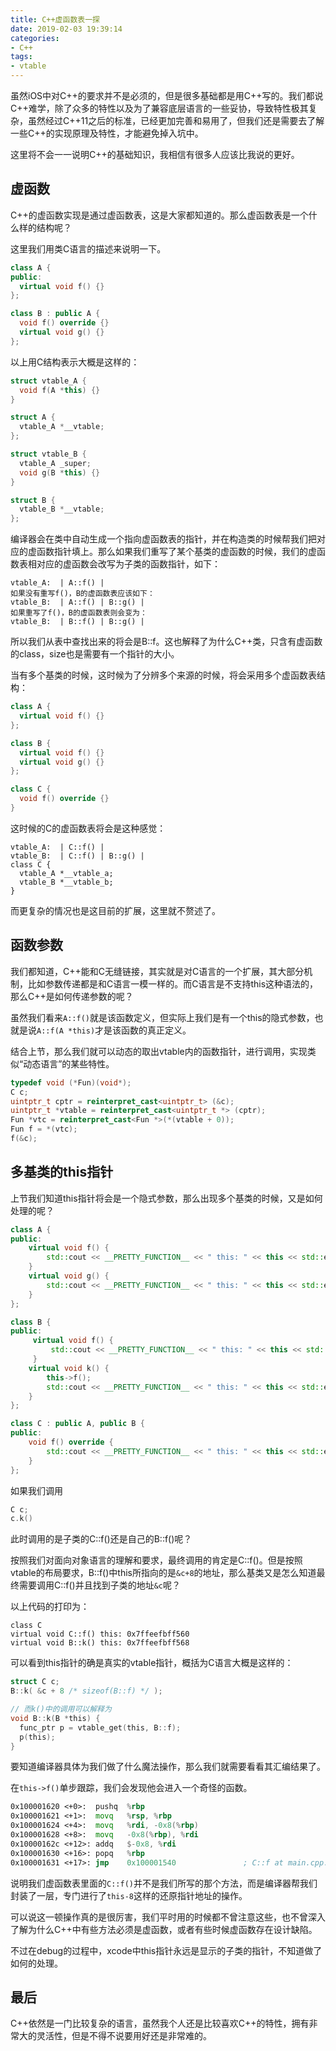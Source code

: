 ```yaml
---
title: C++虚函数表一探
date: 2019-02-03 19:39:14
categories:
- C++
tags:
- vtable
---
```


虽然iOS中对C++的要求并不是必须的，但是很多基础都是用C++写的。我们都说C++难学，除了众多的特性以及为了兼容底层语言的一些妥协，导致特性极其复杂，虽然经过C++11之后的标准，已经更加完善和易用了，但我们还是需要去了解一些C++的实现原理及特性，才能避免掉入坑中。

<!--more-->

这里将不会一一说明C++的基础知识，我相信有很多人应该比我说的更好。

## 虚函数

C++的虚函数实现是通过虚函数表，这是大家都知道的。那么虚函数表是一个什么样的结构呢？

这里我们用类C语言的描述来说明一下。

```c++
class A {
public:
  virtual void f() {}
};

class B : public A {
  void f() override {}
  virtual void g() {}
};
```

以上用C结构表示大概是这样的：

```c++
struct vtable_A {
  void f(A *this) {}
}

struct A {
  vtable_A *__vtable;
};

struct vtable_B {
  vtable_A _super;
  void g(B *this) {}
}

struct B {
  vtable_B *__vtable;
};
```

编译器会在类中自动生成一个指向虚函数表的指针，并在构造类的时候帮我们把对应的虚函数指针填上。那么如果我们重写了某个基类的虚函数的时候，我们的虚函数表相对应的虚函数会改写为子类的函数指针，如下：

```
vtable_A:  | A::f() |
如果没有重写f()，B的虚函数表应该如下：
vtable_B:  | A::f() | B::g() |
如果重写了f()，B的虚函数表则会变为：
vtable_B:  | B::f() | B::g() |
```

所以我们从表中查找出来的将会是B::f。这也解释了为什么C++类，只含有虚函数的class，size也是需要有一个指针的大小。

当有多个基类的时候，这时候为了分辨多个来源的时候，将会采用多个虚函数表结构：

```c++
class A {
  virtual void f() {}
};

class B {
  virtual void f() {}
  virtual void g() {}
};

class C {
  void f() override {}
}
```

这时候的C的虚函数表将会是这种感觉：

```
vtable_A:  | C::f() |
vtable_B:  | C::f() | B::g() |
class C {
  vtable_A *__vtable_a;
  vtable_B *__vtable_b;
}
```

而更复杂的情况也是这目前的扩展，这里就不赘述了。

## 函数参数

我们都知道，C++能和C无缝链接，其实就是对C语言的一个扩展，其大部分机制，比如参数传递都是和C语言一模一样的。而C语言是不支持this这种语法的，那么C++是如何传递参数的呢？

虽然我们看来`A::f()`就是该函数定义，但实际上我们是有一个this的隐式参数，也就是说`A::f(A *this)`才是该函数的真正定义。

结合上节，那么我们就可以动态的取出vtable内的函数指针，进行调用，实现类似“动态语言”的某些特性。

```c++
typedef void (*Fun)(void*);
C c;
uintptr_t cptr = reinterpret_cast<uintptr_t> (&c);
uintptr_t *vtable = reinterpret_cast<uintptr_t *> (cptr);
Fun *vtc = reinterpret_cast<Fun *>(*(vtable + 0));
Fun f = *(vtc);
f(&c);
```

## 多基类的this指针

上节我们知道this指针将会是一个隐式参数，那么出现多个基类的时候，又是如何处理的呢？

```c++
class A {
public:
    virtual void f() {
        std::cout << __PRETTY_FUNCTION__ << " this: " << this << std::endl;
    }
    virtual void g() {
        std::cout << __PRETTY_FUNCTION__ << " this: " << this << std::endl;
    }
};

class B {
public:
     virtual void f() {
         std::cout << __PRETTY_FUNCTION__ << " this: " << this << std::endl;
     }
    virtual void k() {
        this->f();
        std::cout << __PRETTY_FUNCTION__ << " this: " << this << std::endl;
    }
};

class C : public A, public B {
public:
    void f() override {
        std::cout << __PRETTY_FUNCTION__ << " this: " << this << std::endl;
    }
};
```

如果我们调用

```c++
C c;
c.k()
```

此时调用的是子类的C::f()还是自己的B::f()呢？

按照我们对面向对象语言的理解和要求，最终调用的肯定是C::f()。但是按照vtable的布局要求，B::f()中this所指向的是`&c+8`的地址，那么基类又是怎么知道最终需要调用C::f()并且找到子类的地址`&c`呢？

以上代码的打印为：

```
class C
virtual void C::f() this: 0x7ffeefbff560
virtual void B::k() this: 0x7ffeefbff568
```

可以看到this指针的确是真实的vtable指针，概括为C语言大概是这样的：

```c
struct C c;
B::k( &c + 8 /* sizeof(B::f) */ );

// 而k()中的调用可以解释为
void B::k(B *this) {
  func_ptr p = vtable_get(this, B::f);
  p(this);
}
```

要知道编译器具体为我们做了什么魔法操作，那么我们就需要看看其汇编结果了。

在`this->f()`单步跟踪，我们会发现他会进入一个奇怪的函数。

```asm
0x100001620 <+0>:  pushq  %rbp
0x100001621 <+1>:  movq   %rsp, %rbp
0x100001624 <+4>:  movq   %rdi, -0x8(%rbp)
0x100001628 <+8>:  movq   -0x8(%rbp), %rdi
0x10000162c <+12>: addq   $-0x8, %rdi
0x100001630 <+16>: popq   %rbp
0x100001631 <+17>: jmp    0x100001540               ; C::f at main.cpp:103
```

说明我们虚函数表里面的`C::f()`并不是我们所写的那个方法，而是编译器帮我们封装了一层，专门进行了`this-8`这样的还原指针地址的操作。

可以说这一顿操作真的是很厉害，我们平时用的时候都不曾注意这些，也不曾深入了解为什么C++中有些方法必须是虚函数，或者有些时候虚函数存在设计缺陷。

不过在debug的过程中，xcode中this指针永远是显示的子类的指针，不知道做了如何的处理。

## 最后

C++依然是一门比较复杂的语言，虽然我个人还是比较喜欢C++的特性，拥有非常大的灵活性，但是不得不说要用好还是非常难的。